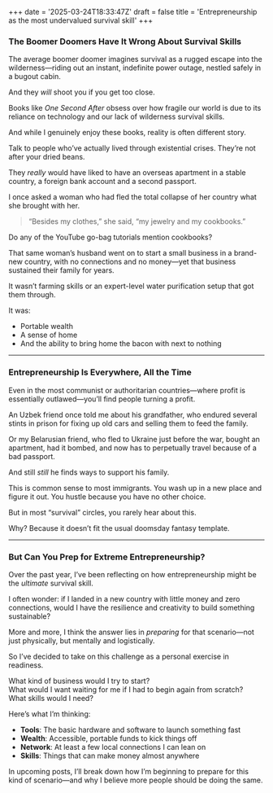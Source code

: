+++
date = '2025-03-24T18:33:47Z'
draft = false
title = 'Entrepreneurship as the most undervalued survival skill'
+++

### The Boomer Doomers Have It Wrong About Survival Skills

The average boomer doomer imagines survival as a rugged escape into the wilderness—riding out an instant, indefinite power outage, nestled safely in a bugout cabin.

And they *will* shoot you if you get too close.

Books like *One Second After* obsess over how fragile our world is due to its reliance on technology and our lack of wilderness survival skills.

And while I genuinely enjoy these books, reality is often different story. 

Talk to people who’ve actually lived through existential crises. They’re not after your dried beans.

They *really* would have liked to have an overseas apartment in a stable country, a foreign bank account and a second passport.

I once asked a woman who had fled the total collapse of her country what she brought with her.  

> “Besides my clothes,” she said, “my jewelry and my cookbooks.”

Do any of the YouTube go-bag tutorials mention cookbooks?

That same woman’s husband went on to start a small business in a brand-new country, with no connections and no money—yet that business sustained their family for years.

It wasn’t farming skills or an expert-level water purification setup that got them through.

It was:

- Portable wealth
- A sense of home
- And the ability to bring home the bacon with next to nothing

---

### Entrepreneurship Is Everywhere, All the Time

Even in the most communist or authoritarian countries—where profit is essentially outlawed—you’ll find people turning a profit.

An Uzbek friend once told me about his grandfather, who endured several stints in prison for fixing up old cars and selling them to feed the family.

Or my Belarusian friend, who fled to Ukraine just before the war, bought an apartment, had it bombed, and now has to perpetually travel because of a bad passport.  

And still *still* he finds ways to support his family.

This is common sense to most immigrants. You wash up in a new place and figure it out. You hustle because you have no other choice.

But in most “survival” circles, you rarely hear about this.  

Why? Because it doesn’t fit the usual doomsday fantasy template.

---

### But Can You Prep for Extreme Entrepreneurship?

Over the past year, I’ve been reflecting on how entrepreneurship might be the *ultimate* survival skill.

I often wonder: if I landed in a new country with little money and zero connections, would I have the resilience and creativity to build something sustainable?

More and more, I think the answer lies in *preparing* for that scenario—not just physically, but mentally and logistically.

So I’ve decided to take on this challenge as a personal exercise in readiness.

What kind of business would I try to start?  
What would I want waiting for me if I had to begin again from scratch?  
What skills would I need?

Here’s what I’m thinking:

- **Tools**: The basic hardware and software to launch something fast  
- **Wealth**: Accessible, portable funds to kick things off  
- **Network**: At least a few local connections I can lean on
- **Skills**: Things that can make money almost anywhere 

In upcoming posts, I’ll break down how I’m beginning to prepare for this kind of scenario—and why I believe more people should be doing the same.
